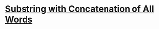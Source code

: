 # [Substring with Concatenation of All Words](https://leetcode.com/problems/substring-with-concatenation-of-all-words)
